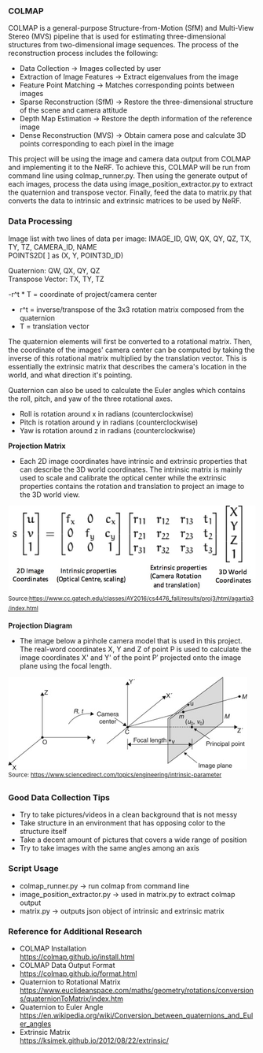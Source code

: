 ### COLMAP
COLMAP is a general-purpose Structure-from-Motion (SfM) and Multi-View Stereo (MVS) pipeline
that is used for estimating three-dimensional structures from two-dimensional image
sequences. The process of the reconstruction process includes the following:
- Data Collection → Images collected by user
- Extraction of Image Features → Extract eigenvalues from the image
- Feature Point Matching → Matches corresponding points between images
- Sparse Reconstruction (SfM) → Restore the three-dimensional structure of the scene and camera attitude
- Depth Map Estimation → Restore the depth information of the reference image
- Dense Reconstruction (MVS) → Obtain camera pose and calculate 3D points corresponding to each pixel in the image

This project will be using the image and camera data output from COLMAP and
implementing it to the NeRF. To achieve this, COLMAP will be run from command line using colmap_runner.py. Then using the generate output of each images, process the data using image_position_extractor.py to extract the quaternion and transpose vector. Finally, feed the data to matrix.py that converts the data to intrinsic and extrinsic matrices to be used by NeRF.


### Data Processing

Image list with two lines of data per image:
IMAGE_ID, QW, QX, QY, QZ, TX, TY, TZ, CAMERA_ID, NAME\
POINTS2D[ ] as (X, Y, POINT3D_ID)

Quaternion: QW, QX, QY, QZ\
Transpose Vector: TX, TY, TZ

-r^t * T = coordinate of project/camera center
- r^t = inverse/transpose of the 3x3 rotation matrix composed from the quaternion
- T = translation vector

The quaternion elements will first be converted to a rotational matrix. Then, the coordinate of the images' camera center can be computed by taking the inverse of this rotational matrix multiplied by the translation vector. This is essentially the extrinsic matrix that describes the camera's location in the world, and what direction it's pointing.

Quaternion can also be used to calculate the Euler angles which contains the roll, pitch, and yaw of the three rotational axes.
- Roll is rotation around x in radians (counterclockwise)
- Pitch is rotation around y in radians (counterclockwise)
- Yaw is rotation around z in radians (counterclockwise)

**Projection Matrix**
- Each 2D image coordinates have intrinsic and extrinsic properties that can describe the 3D world coordinates. The intrinsic matrix is mainly used to scale and calibrate the optical center while the extrinsic properties contains the rotation and translation to project an image to the 3D world view.

![My Image](projection_matrix.jpg)
<sup>Source:https://www.cc.gatech.edu/classes/AY2016/cs4476_fall/results/proj3/html/agartia3/index.html


**Projection Diagram**
- The image below a pinhole camera model that is used in this project. The real-word coordinates X, Y and Z of point P is used to calculate the image coordinates X' and Y' of the point P′ projected onto the image plane using the focal length.

![My Image](projection_diagram.jpg)
<sup>Source: https://www.sciencedirect.com/topics/engineering/intrinsic-parameter

### Good Data Collection Tips
- Try to take pictures/videos in a clean background that is not messy
- Take structure in an environment that has opposing color to the structure itself
- Take a decent amount of pictures that covers a wide range of position
- Try to take images with the same angles among an axis

### Script Usage
- colmap_runner.py → run colmap from command line
- image_position_extractor.py → used in matrix.py to extract colmap output
- matrix.py → outputs json object of intrinsic and extrinsic matrix

### Reference for Additional Research
- COLMAP Installation\
https://colmap.github.io/install.html
- COLMAP Data Output Format\
https://colmap.github.io/format.html
- Quaternion to Rotational Matrix\
https://www.euclideanspace.com/maths/geometry/rotations/conversions/quaternionToMatrix/index.htm
- Quaternion to Euler Angle\
https://en.wikipedia.org/wiki/Conversion_between_quaternions_and_Euler_angles
- Extrinsic Matrix\
https://ksimek.github.io/2012/08/22/extrinsic/


